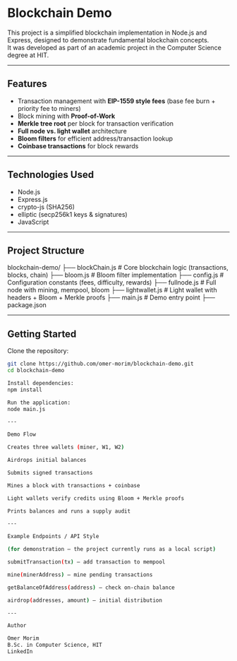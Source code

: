 # Blockchain Demo

This project is a simplified blockchain implementation in Node.js and Express, designed to demonstrate fundamental blockchain concepts.  
It was developed as part of an academic project in the Computer Science degree at HIT.

---

## Features
- Transaction management with **EIP-1559 style fees** (base fee burn + priority fee to miners)  
- Block mining with **Proof-of-Work**  
- **Merkle tree root** per block for transaction verification  
- **Full node vs. light wallet** architecture  
- **Bloom filters** for efficient address/transaction lookup  
- **Coinbase transactions** for block rewards  

---

## Technologies Used
- Node.js  
- Express.js  
- crypto-js (SHA256)  
- elliptic (secp256k1 keys & signatures)  
- JavaScript  

---

## Project Structure

blockchain-demo/
├── blockChain.js # Core blockchain logic (transactions, blocks, chain)
├── bloom.js # Bloom filter implementation
├── config.js # Configuration constants (fees, difficulty, rewards)
├── fullnode.js # Full node with mining, mempool, bloom
├── lightwallet.js # Light wallet with headers + Bloom + Merkle proofs
├── main.js # Demo entry point
├── package.json


---

## Getting Started

Clone the repository:
```bash
git clone https://github.com/omer-morim/blockchain-demo.git
cd blockchain-demo

Install dependencies:
npm install

Run the application:
node main.js

---

Demo Flow

Creates three wallets (miner, W1, W2)

Airdrops initial balances

Submits signed transactions

Mines a block with transactions + coinbase

Light wallets verify credits using Bloom + Merkle proofs

Prints balances and runs a supply audit

---

Example Endpoints / API Style

(for demonstration – the project currently runs as a local script)

submitTransaction(tx) – add transaction to mempool

mine(minerAddress) – mine pending transactions

getBalanceOfAddress(address) – check on-chain balance

airdrop(addresses, amount) – initial distribution

---

Author

Omer Morim
B.Sc. in Computer Science, HIT
LinkedIn






